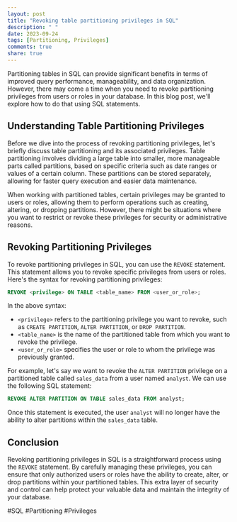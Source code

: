 ```yaml
---
layout: post
title: "Revoking table partitioning privileges in SQL"
description: " "
date: 2023-09-24
tags: [Partitioning, Privileges]
comments: true
share: true
---
```


Partitioning tables in SQL can provide significant benefits in terms of improved query performance, manageability, and data organization. However, there may come a time when you need to revoke partitioning privileges from users or roles in your database. In this blog post, we'll explore how to do that using SQL statements.

## Understanding Table Partitioning Privileges

Before we dive into the process of revoking partitioning privileges, let's briefly discuss table partitioning and its associated privileges. Table partitioning involves dividing a large table into smaller, more manageable parts called partitions, based on specific criteria such as date ranges or values of a certain column. These partitions can be stored separately, allowing for faster query execution and easier data maintenance.

When working with partitioned tables, certain privileges may be granted to users or roles, allowing them to perform operations such as creating, altering, or dropping partitions. However, there might be situations where you want to restrict or revoke these privileges for security or administrative reasons.

## Revoking Partitioning Privileges

To revoke partitioning privileges in SQL, you can use the `REVOKE` statement. This statement allows you to revoke specific privileges from users or roles. Here's the syntax for revoking partitioning privileges:

```sql
REVOKE <privilege> ON TABLE <table_name> FROM <user_or_role>;
```

In the above syntax:
- `<privilege>` refers to the partitioning privilege you want to revoke, such as `CREATE PARTITION`, `ALTER PARTITION`, or `DROP PARTITION`.
- `<table_name>` is the name of the partitioned table from which you want to revoke the privilege.
- `<user_or_role>` specifies the user or role to whom the privilege was previously granted.

For example, let's say we want to revoke the `ALTER PARTITION` privilege on a partitioned table called `sales_data` from a user named `analyst`. We can use the following SQL statement:

```sql
REVOKE ALTER PARTITION ON TABLE sales_data FROM analyst;
```

Once this statement is executed, the user `analyst` will no longer have the ability to alter partitions within the `sales_data` table.

## Conclusion

Revoking partitioning privileges in SQL is a straightforward process using the `REVOKE` statement. By carefully managing these privileges, you can ensure that only authorized users or roles have the ability to create, alter, or drop partitions within your partitioned tables. This extra layer of security and control can help protect your valuable data and maintain the integrity of your database.

#SQL #Partitioning #Privileges